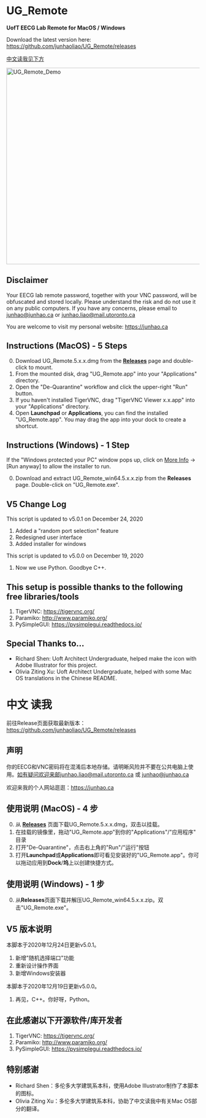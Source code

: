 # UG_Remote
**UofT EECG Lab Remote for MacOS / Windows**

Download the latest version here: https://github.com/junhaoliao/UG_Remote/releases

[中文读我见下方](https://github.com/junhaoliao/UG_Remote#中文-读我)

<img width=512 alt="UG_Remote_Demo" src="https://github.com/junhaoliao/UG_Remote/blob/main/demo/UG_Remote_demo.png?raw=true">

## Disclaimer
Your EECG lab remote password, together with your VNC password, will be obfuscated and stored locally. Please understand the risk and do not use it on any public computers. If you have any concerns, please email to junhao@junhao.ca or junhao.liao@mail.utoronto.ca

You are welcome to visit my personal website: https://junhao.ca

## Instructions (MacOS) - 5 Steps
0. Download UG_Remote.5.x.x.dmg from the [**Releases**](https://github.com/junhaoliao/UG_Remote/releases) page and double-click to mount.
1. From the mounted disk, drag "UG_Remote.app" into your "Applications" directory.
2. Open the "De-Quarantine" workflow and click the upper-right "Run" button.
3. If you haven't installed TigerVNC, drag "TigerVNC Viewer x.x.app" into your "Applications" directory.
4. Open **Launchpad** or **Applications**, you can find the installed "UG_Remote.app". You may drag the app into your dock to create a shortcut. 

## Instructions (Windows) - 1 Step
If the "Windows protected your PC" window pops up, click on <ins>More Info</ins> -> [Run anyway] to allow the installer to run.

0. Download and extract UG_Remote_win64.5.x.x.zip from the **Releases** page. Double-click on "UG_Remote.exe".

## V5 Change Log
This script is updated to v5.0.1 on December 24, 2020
1. Added a "random port selection" feature
2. Redesigned user interface
3. Added installer for windows

This script is updated to v5.0.0 on December 19, 2020
1. Now we use Python. Goodbye C++. 

## This setup is possible thanks to the following free libraries/tools
1. TigerVNC: https://tigervnc.org/
2. Paramiko: http://www.paramiko.org/
3. PySimpleGUI: https://pysimplegui.readthedocs.io/

## Special Thanks to... 
- Richard Shen: Uoft Architect Undergraduate, helped make the icon with Adobe Illustrator for this project.
- Olivia Ziting Xu: Uoft Architect Undergraduate, helped with some Mac OS translations in the Chinese README.

# 中文 读我
前往Release页面获取最新版本：https://github.com/junhaoliao/UG_Remote/releases

## 声明
你的EECG和VNC密码将在混淆后本地存储。请明晰风险并不要在公共电脑上使用。如有疑问欢迎来邮junhao.liao@mail.utoronto.ca 或 junhao@junhao.ca

欢迎来我的个人网站逛逛：https://junhao.ca

## 使用说明 (MacOS) - 4 步
0. 从 [**Releases**](https://github.com/junhaoliao/UG_Remote/releases) 页面下载UG_Remote.5.x.x.dmg，双击以挂载。
1. 在挂载的镜像里，拖动"UG_Remote.app"到你的"Applications"/"应用程序" 目录
2. 打开"De-Quarantine"，点击右上角的"Run"/"运行"按钮
3. 打开**Launchpad**或**Applications**即可看见安装好的"UG_Remote.app"。你可以拖动应用到**Dock**/**坞**上以创建快捷方式。

## 使用说明 (Windows) - 1 步
0. 从**Releases**页面下载并解压UG_Remote_win64.5.x.x.zip。双击"UG_Remote.exe"。

## V5 版本说明
本脚本于2020年12月24日更新v5.0.1。
1. 新增"随机选择端口"功能
2. 重新设计操作界面
3. 新增Windows安装器

本脚本于2020年12月19日更新v5.0.0。
1. 再见，C++。你好呀，Python。

## 在此感谢以下开源软件/库开发者
1. TigerVNC: https://tigervnc.org/
2. Paramiko: http://www.paramiko.org/
3. PySimpleGUI: https://pysimplegui.readthedocs.io/

## 特别感谢
- Richard Shen：多伦多大学建筑系本科，使用Adobe Illustrator制作了本脚本的图标。
- Olivia Ziting Xu：多伦多大学建筑系本科，协助了中文读我中有关Mac OS部分的翻译。

